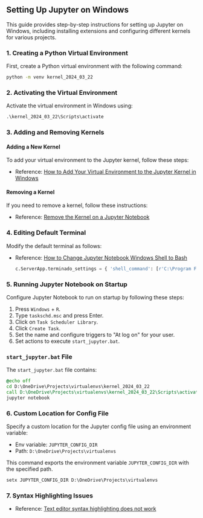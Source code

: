## Setting Up Jupyter on Windows

This guide provides step-by-step instructions for setting up Jupyter on Windows, including installing extensions and configuring different kernels for various projects.

### 1. Creating a Python Virtual Environment

First, create a Python virtual environment with the following command:

```cmd
python -m venv kernel_2024_03_22
```

### 2. Activating the Virtual Environment

Activate the virtual environment in Windows using:

```cmd
.\kernel_2024_03_22\Scripts\activate
```

### 3. Adding and Removing Kernels

#### Adding a New Kernel

To add your virtual environment to the Jupyter kernel, follow these steps:

- Reference: [How to Add Your Virtual Environment to the Jupyter Kernel in Windows](https://python.plainenglish.io/how-to-add-your-virtual-environment-to-the-jupyter-kernel-in-windows-ec9834153eb4)

#### Removing a Kernel

If you need to remove a kernel, follow these instructions:

- Reference: [Remove the Kernel on a Jupyter Notebook](https://stackoverflow.com/questions/42635310/remove-the-kernel-on-a-jupyter-notebook)

### 4. Editing Default Terminal

Modify the default terminal as follows:

- Reference: [How to Change Jupyter Notebook Windows Shell to Bash](https://stackoverflow.com/questions/52330492/how-to-change-jupyter-notebook-windows-shell-to-bash)
  
  ```python
  c.ServerApp.terminado_settings = { 'shell_command': [r'C:\Program Files\Git\bin\bash.exe'] }
  ```

### 5. Running Jupyter Notebook on Startup

Configure Jupyter Notebook to run on startup by following these steps:

1. Press `Windows` + `R`.
2. Type `taskschd.msc` and press Enter.
3. Click on `Task Scheduler Library`.
4. Click `Create Task`.
5. Set the name and configure triggers to "At log on" for your user.
6. Set actions to execute `start_jupyter.bat`.

### `start_jupyter.bat` File

The `start_jupyter.bat` file contains:

```bat
@echo off
cd D:\OneDrive\Projects\virtualenvs\kernel_2024_03_22
call D:\OneDrive\Projects\virtualenvs\kernel_2024_03_22\Scripts\activate
jupyter notebook
```

### 6. Custom Location for Config File

Specify a custom location for the Jupyter config file using an environment variable:

- Env variable: `JUPYTER_CONFIG_DIR`
- Path: `D:\OneDrive\Projects\virtualenvs`


This command exports the environment variable `JUPYTER_CONFIG_DIR` with the specified path.
```cmd
setx JUPYTER_CONFIG_DIR D:\OneDrive\Projects\virtualenvs
```

### 7. Syntax Highlighting Issues
- Reference: [Text editor syntax highlighting does not work](https://discourse.jupyter.org/t/text-editor-syntax-highlighting-does-not-work/13843)

